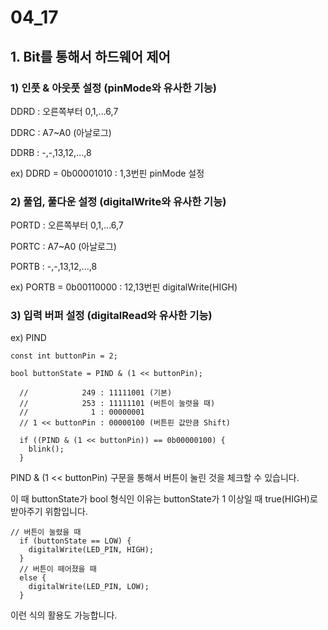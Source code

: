 # 04_17

## 1. Bit를 통해서 하드웨어 제어

### 1) 인풋 & 아웃풋 설정 (pinMode와 유사한 기능)

DDRD : 오른쪽부터 0,1,...6,7 

DDRC : A7~A0 (아날로그)

DDRB : -,-,13,12,...,8

ex) DDRD = 0b00001010 : 1,3번핀 pinMode 설정

### 2) 풀업, 풀다운 설정 (digitalWrite와 유사한 기능)

PORTD : 오른쪽부터 0,1,...6,7

PORTC : A7~A0 (아날로그)

PORTB : -,-,13,12,...,8

ex) PORTB = 0b00110000 : 12,13번핀 digitalWrite(HIGH)

### 3) 입력 버퍼 설정 (digitalRead와 유사한 기능)

ex) PIND
```
const int buttonPin = 2;

bool buttonState = PIND & (1 << buttonPin);

  //            249 : 11111001 (기본)
  //            253 : 11111101 (버튼이 눌렷을 때)
  //              1 : 00000001
  // 1 << buttonPin : 00000100 (버튼핀 값만큼 Shift)
  
  if ((PIND & (1 << buttonPin)) == 0b00000100) {
    blink();
  } 
```
PIND & (1 << buttonPin) 구문을 통해서 버튼이 눌린 것을 체크할 수 있습니다. 

이 때 buttonState가 bool 형식인 이유는 buttonState가 1 이상일 때 true(HIGH)로 받아주기 위함입니다.
```
// 버튼이 눌렸을 때
  if (buttonState == LOW) {
    digitalWrite(LED_PIN, HIGH);
  }
  // 버튼이 떼어졌을 때
  else {
    digitalWrite(LED_PIN, LOW);
  }
```
이런 식의 활용도 가능합니다.
